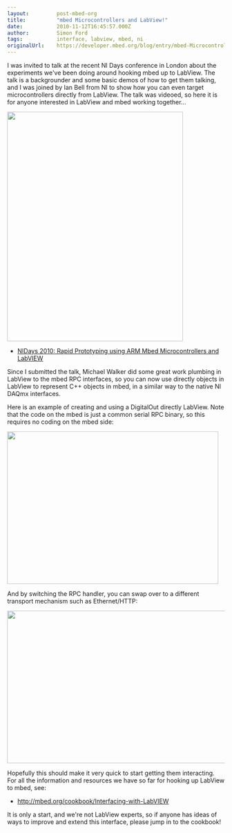 ```yaml
---
layout:         post-mbed-org
title:          "mbed Microcontrollers and LabView!"
date:           2010-11-12T16:45:57.000Z
author:         Simon Ford
tags:           interface, labview, mbed, ni
originalUrl:    https://developer.mbed.org/blog/entry/mbed-Microcontrollers-and-LabView/
---
```


<p>I was invited to talk at the recent NI Days conference in London about
  the experiments we&apos;ve been doing around hooking mbed up to LabView.
  The talk is a backgrounder and some basic demos of how to get them talking,
  and I was joined by Ian Bell from NI to show how you can even target microcontrollers
  directly from LabView. The talk was videoed, so here it is for anyone interested
  in LabView and mbed working together...</p>
<p><a href="http://tv.theiet.org/channels/ni/9993.cfm"><img alt="" height="531" src="http://mbed.org/media/uploads/simon/labview-talk.png" width="407"></a>
</p>
<ul>
  <li><a href="http://tv.theiet.org/channels/ni/9993.cfm">NIDays 2010: Rapid Prototyping using ARM Mbed Microcontrollers and LabVIEW</a>
  </li>
</ul>
<p>Since I submitted the talk,&#xA0;Michael&#xA0;Walker did some great work
  plumbing in LabView to the mbed RPC interfaces, so you can now use directly
  objects in LabView to represent C++ objects in mbed, in a similar way to
  the native NI DAQmx interfaces.</p>
<p>Here is an example of creating and using a DigitalOut directly LabView.
  Note that the code on the mbed is just a common serial RPC binary, so this
  requires no coding on the mbed side:</p>
<p>
  <img alt="" height="353" src="http://mbed.org/media/uploads/MichaelW/ledserialsnippet.png"
  width="489">
</p>
<p>And by switching the RPC handler, you can swap over to a different transport
  mechanism such as Ethernet/HTTP:</p>
<p>
  <img alt="" height="353" src="http://mbed.org/media/uploads/MichaelW/ledhttpsnippet.png"
  width="567">
</p>
<p>Hopefully this should make it very quick to start getting them interacting.
  For all the information and resources we have so far for hooking up LabView
  to mbed, see:</p>
<ul>
  <li><a href="http://mbed.org/cookbook/Interfacing-with-LabVIEW">http://mbed.org/cookbook/Interfacing-with-LabVIEW</a>
  </li>
</ul>
<p>It is only a start, and we&apos;re not LabView experts, so if anyone has
  ideas of ways to improve and extend this interface, please jump in to the
  cookbook!</p>

